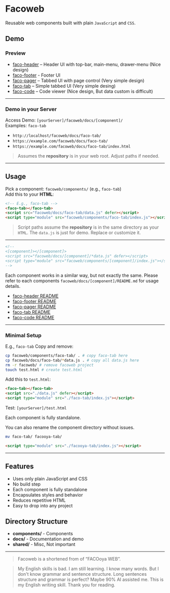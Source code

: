 # Facoweb
Reusable web components built with plain `JavaScript` and `CSS`. 

## Demo
### Preview
- [faco-header](https://facooya.github.io/docs/faco-header/) – Header UI with top-bar, main-menu, drawer-menu (Nice design)
- [faco-footer](https://facooya.github.io/docs/faco-footer/) - Footer UI
- [faco-pager](https://facooya.github.io/docs/faco-pager/) – Tabbed UI with page control (Very simple design)
- [faco-tab](https://facooya.github.io/docs/faco-tab/) – Simple tabbed UI (Very simple desing)
- [faco-code](https://facooya.github.io/docs/faco-code/) – Code viewer (Nice design, But data custom is difficult)

---

### Demo in your Server
Access Demo: `[yourServer]/facoweb/docs/[component]/`  
Examples: `faco-tab`
- `http://localhost/facoweb/docs/faco-tab/`
- `https://example.com/facoweb/docs/faco-tab/`
- `https://example.com/facoweb/docs/faco-tab/index.html`

> Assumes the **repository** is in your web root. Adjust paths if needed.

---

## Usage
Pick a component: `facoweb/components/` (e.g., `faco-tab`)  
Add this to your **HTML**:
```html
<!-- E.g., faco-tab -->
<faco-tab></faco-tab>
<script src="facoweb/docs/faco-tab/data.js" defer></script>
<script type="module" src="facoweb/components/faco-tab/index.js"></script>
```
> Script paths assume the **repository** is in the same directory as your `HTML`.
The `data.js` is just for demo. Replace or customize it.

---

```html
<!-- 
<[component]></[component]>
<script src="facoweb/docs/[component]/*data.js" defer></script>
<script type="module" src="facoweb/components/[component]/index.js"></script>
-->
```
Each component works in a similar way, but not exactly the same.
Please refer to each components `facoweb/docs/[component]/README.md` for usage details.  
- [faco-header README](docs/faco-header/README.md)
- [faco-footer README](docs/faco-footer/README.md)
- [faco-pager README](docs/faco-pager/README.md)
- [faco-tab README](docs/faco-tab/README.md)
- [faco-code README](docs/faco-code/README.md)

---

### Minimal Setup
E.g., `faco-tab`
Copy and remove:
```bash
cp facoweb/components/faco-tab/ . # copy faco-tab here
cp facoweb/docs/faco-tab/*data.js . # copy all data.js here
rm -r facoweb/ # remove facoweb project
touch test.html # create test.html
```
Add this to `test.html`:  
```html
<faco-tab></faco-tab>
<script src="./data.js" defer></script>
<script type="module" src="./faco-tab/index.js"></script>
```
Test: `[yourServer]/test.html`

Each component is fully standalone.

You can also rename the component directory without issues.
```bash
mv faco-tab/ facooya-tab/
```
```html
<script type="module" src="./facooya-tab/index.js"></script>
```

---

## Features
- Uses only plain JavaScript and CSS
- No build step
- Each component is fully standalone
- Encapsulates styles and behavior
- Reduces repetitive HTML
- Easy to drop into any project

## Directory Structure
- **components/** - Components
- **docs/** - Documentation and demo
- **shared/** - Misc, Not important

---

> Facoweb is a shortened from of “FACOoya WEB”.

> My English skills is bad. I am still learning.
> I know many words. But I don't know grammar and sentence structure.
> Long sentences structure and grammar is perfect? Maybe 90% AI assisted me.
> This is my English writing skill. Thank you for reading.
